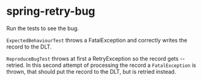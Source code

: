 # spring-retry-bug

Run the tests to see the bug.

`ExpectedBehaviourTest` throws a FatalException and correctly writes the record to the DLT.

`ReproduceBugTest` throws at first a RetryException so the record gets -- retried. In this second attempt of processing the record a `FatalException` is thrown, that should put the record to the DLT, but is retried instead.
